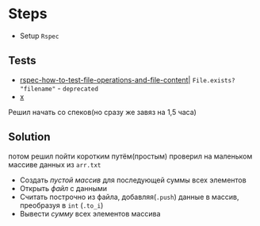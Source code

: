 # Steps

- Setup `Rspec`

## Tests

- [rspec-how-to-test-file-operations-and-file-content](https://stackoverflow.com/questions/4070422/rspec-how-to-test-file-operations-and-file-content)| `File.exists? "filename"` - `deprecated`
- [x](https://ruby-doc.org/core-2.5.0/File.html)

Решил начать со спеков(но сразу же завяз на 1,5 часа)

## Solution

потом решил пойти коротким путём(простым)
проверил на маленьком массиве данных из `arr.txt`

- Создать *пустой массив* для последующей суммы всех элементов
- Открыть *файл* с данными
- Считать построчно из файла, добавляя(`.push`) данные в массив, преобразуя в `int` (`.to_i`)
- Вывести *сумму* всех элементов массива
